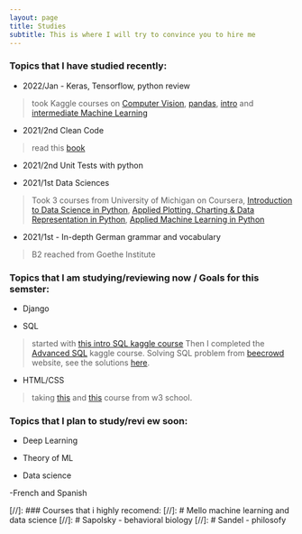```yaml
---
layout: page
title: Studies
subtitle: This is where I will try to convince you to hire me
---
```


### Topics that I have studied recently:

- 2022/Jan - Keras, Tensorflow, python review
> took Kaggle courses on [Computer Vision](https://www.kaggle.com/learn/certification/giselaortt/computer-vision), [pandas](https://www.kaggle.com/learn/certification/giselaortt/pandas), [intro](https://www.kaggle.com/learn/certification/giselaortt/intro-to-machine-learning) and [intermediate Machine Learning](https://www.kaggle.com/learn/certification/giselaortt/intermediate-machine-learning)

- 2021/2nd Clean Code
> read this [book](https://enos.itcollege.ee/~jpoial/oop/naited/Clean%20Code.pdf)

- 2021/2nd Unit Tests with python

- 2021/1st Data Sciences
> Took 3 courses from University of Michigan on Coursera, [Introduction to Data Science in Python](https://www.coursera.org/account/accomplishments/verify/KEH99QY5UA5K?utm_source=link&utm_medium=certificate&utm_content=cert_image&utm_campaign=sharing_cta&utm_product=course), [Applied Plotting, Charting & Data Representation in Python](https://www.coursera.org/account/accomplishments/verify/D2MEKANP2NHG?utm_source=link&utm_medium=certificate&utm_content=cert_image&utm_campaign=sharing_cta&utm_product=course), [Applied Machine Learning in Python](https://www.coursera.org/account/accomplishments/verify/2GFRD58W9A4F?utm_source=link&utm_medium=certificate&utm_content=cert_image&utm_campaign=sharing_cta&utm_product=course)

- 2021/1st - In-depth German grammar and vocabulary
>  B2 reached from Goethe Institute

### Topics that I am studying/reviewing now / Goals for this semster:

- Django

- SQL 
> started with [this intro SQL kaggle course](https://www.kaggle.com/learn/certification/giselaortt/intro-to-sql)
> Then I completed the [Advanced SQL](https://www.kaggle.com/learn/certification/giselaortt/advanced-sql) kaggle course.
> Solving SQL problem from [beecrowd](https://www.beecrowd.com.br/) website, see the solutions [here](https://github.com/giselaortt/beecrowd/tree/main/SQL).

- HTML/CSS
> taking [this](https://www.w3schools.com/html/html_css.asp) and [this](https://www.w3schools.com/html/html_basic.asp) course from w3 school.


### Topics that I plan to study/revi ew soon:

- Deep Learning

- Theory of ML

- Data science

-French and Spanish

[//]: ### Courses that i highly recomend:
[//]: #  Mello machine learning and data science
[//]: #  Sapolsky - behavioral biology
[//]: #  Sandel - philosofy
